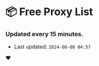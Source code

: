 # :package: Free Proxy List
### Updated every 15 minutes.

- Last updated: `2024-08-08 04:57`

:heart:
